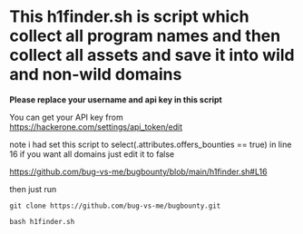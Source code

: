 # This h1finder.sh is script which collect all program names and then collect all assets and save it into wild and non-wild domains 

**Please replace your username and api key in this script**

You can get your API key from https://hackerone.com/settings/api_token/edit  

note i had set this script to select(.attributes.offers_bounties == true)  in line 16 if you want all domains just edit it to false

https://github.com/bug-vs-me/bugbounty/blob/main/h1finder.sh#L16



then just run

``git clone https://github.com/bug-vs-me/bugbounty.git``


``bash h1finder.sh``
